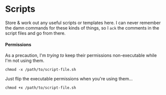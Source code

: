 # Scripts

Store & work out any useful scripts or templates here. I can never remember the
damn commands for these kinds of things, so I `ack` the comments in the script
files and go from there.

#### Permissions

As a precaution, I'm *trying to* keep their permissions non-executable while
I'm not using them.

`chmod -x /path/to/script-file.sh`

Just flip the executable permissions when you're using them...

`chmod +x /path/to/script-file.sh`
